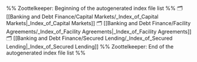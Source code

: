 %% Zoottelkeeper: Beginning of the autogenerated index file list  %%
🗂️ [[Banking and Debt Finance/Capital Markets/_Index_of_Capital Markets|_Index_of_Capital Markets]]
🗂️ [[Banking and Debt Finance/Facility Agreements/_Index_of_Facility Agreements|_Index_of_Facility Agreements]]
🗂️ [[Banking and Debt Finance/Secured Lending/_Index_of_Secured Lending|_Index_of_Secured Lending]]
%% Zoottelkeeper: End of the autogenerated index file list  %%
